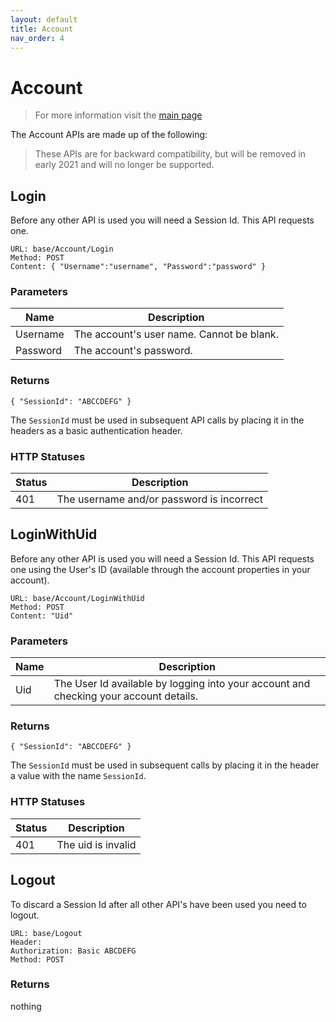 ```yaml
---
layout: default
title: Account
nav_order: 4
---
```

# Account

> For more information visit the [main page](../README.md)

The Account APIs are made up of the following:

> These APIs are for backward compatibility, but will be removed in early 2021 and will no longer be supported.

## Login
Before any other API is used you will need a Session Id. This API requests one.
```
URL: base/Account/Login
Method: POST
Content: { "Username":"username", "Password":"password" }
```
### Parameters

Name | Description
---- | -----------
Username | The account's user name. Cannot be blank.
Password | The account's password.

### Returns
```
{ "SessionId": "ABCCDEFG" }
```
The `SessionId` must be used in subsequent API calls by placing it in the headers as a basic authentication header.

### HTTP Statuses

Status | Description
------ | -----------
401 | The username and/or password is incorrect

## LoginWithUid
Before any other API is used you will need a Session Id. This API requests one using the User's ID (available through the account 
properties in your account).
```
URL: base/Account/LoginWithUid
Method: POST
Content: "Uid"
```
### Parameters

Name | Description
---- | -----------
Uid | The User Id available by logging into your account and checking your account details.

### Returns
```
{ "SessionId": "ABCCDEFG" }
```
The `SessionId` must be used in subsequent calls by placing it in the header a value with the name `SessionId`.
### HTTP Statuses

Status | Description
------ | -----------
401 | The uid is invalid

## Logout
To discard a Session Id after all other API's have been used you need to logout.
```
URL: base/Logout
Header:
Authorization: Basic ABCDEFG
Method: POST
```
### Returns
nothing


